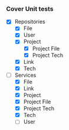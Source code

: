 ### Cover Unit tests

- [X] Repositories
    - [X] File
    - [X] User
    - [X] Project
      - [X] Project File
      - [X] Project Tech
    - [X] Link 
    - [X] Tech

- [ ] Services
  - [X] File
  - [X] Link
  - [X] Project
  - [X] Project File
  - [X] Project Tech
  - [X] Tech 
  - [ ] User